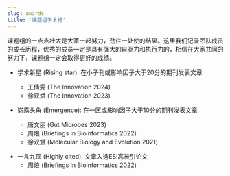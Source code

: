 ```yaml
---
slug: awards
title: '课题组学术榜'
---
```



课题组的一点点壮大是大家一起努力，劲往一处使的结果。这里我们记录团队成员的成长历程，优秀的成员一定是具有强大的自驱力和执行力的，相信在大家共同的努力下，课题组一定会取得更好的成绩。

<!-- 
参考：https://ee.nju.edu.cn/awardH.htm

+ 学术之巅 (The Everest): 在CNS等正刊上发表论文
+ 天才少年 (Hotshot): 在大子刊上发表论文
+ 首开先河 (Pathfinder): 首次在课题组未曾突破的子刊上发表论文
+ 封面故事 (Cover story): 论文被期刊选为封面文章
+ 舌战群儒 (Battle star): 经过多于5名审稿人评审并最终获得接收
-->


+ 学术新星 (Rising star): 在小子刊或影响因子大于20分的期刊发表文章
    - 王倩雯 (The Innovation 2024)
    - 徐双斌 (The Innovation 2023)
    
+ 崭露头角 (Emergence): 在一区或影响因子大于10分的期刊发表文章
    - 唐文丽 (Gut Microbes 2023)
    - 周烺 (Briefings in Bioinformatics 2022)
    - 徐双斌 (Molecular Biology and Evolution 2021)

<!--    
    - 余光创 (Molecular Biology and Evolution 2018)
-->


<!--
+ 最靓的仔 (Highlighted): 论文被期刊选为亮点文章
    - 吴天志 (The Innovation 2021, [2021-8-24 Cell网站横幅](https://yulab-smu.top/images/cell+press-screenshot-2021-08-24.jpg))
    - 余光创 (Methods in Ecology and Evolution 2017, [入选MEE期刊创刊10周年十篇代表作](https://methodsblog.com/2020/11/19/ggtree-tree-visualization/))
-->

+ 一言九顶 (Highly cited): 文章入选ESI高被引论文
    - 周烺 (Briefings in Bioinformatics 2022)

<!--    
    - 余光创 (Molecular Biology and Evolution 2018)
-->


<!--
    - 余光创 (Methods in Ecology and Evolution 2017)
    - 余光创 (Molecular BioSystems 2016)
    - 余光创 (Bioinformatics 2015a)
    - 余光创 (Bioinformatics 2015b)
    - 余光创 (OMICS: A Journal of Integrative Biology 2012)

+ 流量王者 (News story): 论文发表后获得媒体报道
    - 余光创 (OMICS: A Journal of Integrative Biology 2012, [2011-2021年我国高被引论文中被引次数最高的10篇国际论文](https://yulab-smu.top/images/knowledge-mining/2021-top10.png)（来源：中国科学技术信息研究所2021年中国科技论文统计报告发布会）)


-->

